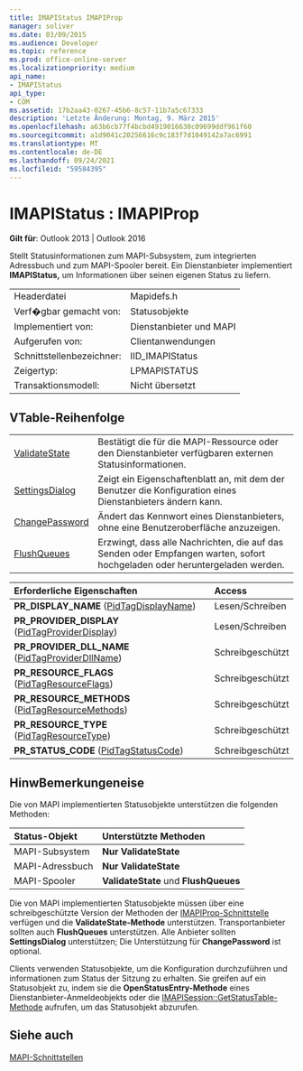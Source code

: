 ```yaml
---
title: IMAPIStatus IMAPIProp
manager: soliver
ms.date: 03/09/2015
ms.audience: Developer
ms.topic: reference
ms.prod: office-online-server
ms.localizationpriority: medium
api_name:
- IMAPIStatus
api_type:
- COM
ms.assetid: 17b2aa43-0267-45b6-8c57-11b7a5c67333
description: 'Letzte Änderung: Montag, 9. März 2015'
ms.openlocfilehash: a63b6cb77f4bcbd4919016630c09699ddf961f60
ms.sourcegitcommit: a1d9041c20256616c9c183f7d1049142a7ac6991
ms.translationtype: MT
ms.contentlocale: de-DE
ms.lasthandoff: 09/24/2021
ms.locfileid: "59584395"
---
```

# <a name="imapistatus--imapiprop"></a>IMAPIStatus : IMAPIProp

  
  
**Gilt für**: Outlook 2013 | Outlook 2016 
  
Stellt Statusinformationen zum MAPI-Subsystem, zum integrierten Adressbuch und zum MAPI-Spooler bereit. Ein Dienstanbieter implementiert **IMAPIStatus,** um Informationen über seinen eigenen Status zu liefern. 
  
|||
|:-----|:-----|
|Headerdatei  <br/> |Mapidefs.h  <br/> |
|Verf�gbar gemacht von:  <br/> |Statusobjekte  <br/> |
|Implementiert von:  <br/> |Dienstanbieter und MAPI  <br/> |
|Aufgerufen von:  <br/> |Clientanwendungen  <br/> |
|Schnittstellenbezeichner:  <br/> |IID_IMAPIStatus  <br/> |
|Zeigertyp:  <br/> |LPMAPISTATUS  <br/> |
|Transaktionsmodell:  <br/> |Nicht übersetzt  <br/> |
   
## <a name="vtable-order"></a>VTable-Reihenfolge

|||
|:-----|:-----|
|[ValidateState](imapistatus-validatestate.md) <br/> |Bestätigt die für die MAPI-Ressource oder den Dienstanbieter verfügbaren externen Statusinformationen.  <br/> |
|[SettingsDialog](imapistatus-settingsdialog.md) <br/> |Zeigt ein Eigenschaftenblatt an, mit dem der Benutzer die Konfiguration eines Dienstanbieters ändern kann.  <br/> |
|[ChangePassword](imapistatus-changepassword.md) <br/> |Ändert das Kennwort eines Dienstanbieters, ohne eine Benutzeroberfläche anzuzeigen.  <br/> |
|[FlushQueues](imapistatus-flushqueues.md) <br/> |Erzwingt, dass alle Nachrichten, die auf das Senden oder Empfangen warten, sofort hochgeladen oder heruntergeladen werden.  <br/> |
   
|**Erforderliche Eigenschaften**|**Access**|
|:-----|:-----|
|**PR_DISPLAY_NAME** ([PidTagDisplayName](pidtagdisplayname-canonical-property.md))  <br/> |Lesen/Schreiben  <br/> |
|**PR_PROVIDER_DISPLAY** ([PidTagProviderDisplay](pidtagproviderdisplay-canonical-property.md))  <br/> |Lesen/Schreiben  <br/> |
|**PR_PROVIDER_DLL_NAME** ([PidTagProviderDllName](pidtagproviderdllname-canonical-property.md))  <br/> |Schreibgeschützt  <br/> |
|**PR_RESOURCE_FLAGS** ([PidTagResourceFlags](pidtagresourceflags-canonical-property.md))  <br/> |Schreibgeschützt  <br/> |
|**PR_RESOURCE_METHODS** ([PidTagResourceMethods](pidtagresourcemethods-canonical-property.md))  <br/> |Schreibgeschützt  <br/> |
|**PR_RESOURCE_TYPE** ([PidTagResourceType](pidtagresourcetype-canonical-property.md))  <br/> |Schreibgeschützt  <br/> |
|**PR_STATUS_CODE** ([PidTagStatusCode](pidtagstatuscode-canonical-property.md))  <br/> |Schreibgeschützt  <br/> |
   
## <a name="remarks"></a>HinwBemerkungeneise

Die von MAPI implementierten Statusobjekte unterstützen die folgenden Methoden:
  
|**Status-Objekt**|**Unterstützte Methoden**|
|:-----|:-----|
|MAPI-Subsystem  <br/> |**Nur ValidateState**  <br/> |
|MAPI-Adressbuch  <br/> |**Nur ValidateState**  <br/> |
|MAPI-Spooler  <br/> |**ValidateState** und **FlushQueues** <br/> |
   
Die von MAPI implementierten Statusobjekte müssen über eine schreibgeschützte Version der Methoden der [IMAPIProp-Schnittstelle](imapipropiunknown.md) verfügen und die **ValidateState-Methode** unterstützen. Transportanbieter sollten auch **FlushQueues** unterstützen. Alle Anbieter sollten **SettingsDialog** unterstützen; Die Unterstützung für **ChangePassword** ist optional. 
  
Clients verwenden Statusobjekte, um die Konfiguration durchzuführen und informationen zum Status der Sitzung zu erhalten. Sie greifen auf ein Statusobjekt zu, indem sie die **OpenStatusEntry-Methode** eines Dienstanbieter-Anmeldeobjekts oder die [IMAPISession::GetStatusTable-Methode](imapisession-getstatustable.md) aufrufen, um das Statusobjekt abzurufen. 
  
## <a name="see-also"></a>Siehe auch



[MAPI-Schnittstellen](mapi-interfaces.md)

